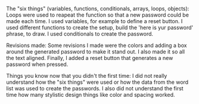 The "six things" (variables, functions, conditionals, arrays, loops, objects): Loops were used to reapeat the function so that a new password could be made each time. I used variables, for example to define a reset button. I used different functions to create the setup, build the 'here is yur password' phrase, to draw. I used conditionals to create the password.

Revisions made: Some revisions I made were the colors and adding a box around the generated password to make it stand out. I also made it so all the text aligned. Finally, I added a reset button that generates a new password when pressed.

Things you know now that you didn't the first time: I did not really understand how the "six things" were used or how the data from the word list was used to create the passwords. I also did not understand the first time how many stylistic design things like color and spacing worked.

